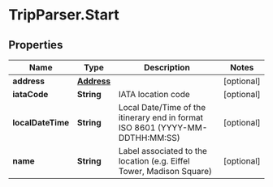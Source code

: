 # TripParser.Start

## Properties

Name | Type | Description | Notes
------------ | ------------- | ------------- | -------------
**address** | [**Address**](Address.md) |  | [optional] 
**iataCode** | **String** | IATA location code | [optional] 
**localDateTime** | **String** | Local Date/Time of the itinerary end in format ISO 8601 (YYYY-MM-DDTHH:MM:SS) | [optional] 
**name** | **String** | Label associated to the location (e.g. Eiffel Tower, Madison Square) | [optional] 


